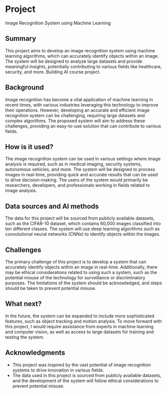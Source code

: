 # Project
Image Recognition System using Machine Learning

## Summary

This project aims to develop an image recognition system using machine learning algorithms, which can accurately identify objects within an image. The system will be designed to analyze large datasets and provide meaningful insights, potentially contributing to various fields like healthcare, security, and more. Building AI course project.

## Background

Image recognition has become a vital application of machine learning in recent times, with various industries leveraging this technology to improve their operations. However, developing an accurate and efficient image recognition system can be challenging, requiring large datasets and complex algorithms. The proposed system will aim to address these challenges, providing an easy-to-use solution that can contribute to various fields.

## How is it used?

The image recognition system can be used in various settings where image analysis is required, such as in medical imaging, security systems, autonomous vehicles, and more. The system will be designed to process images in real-time, providing quick and accurate results that can be used to drive decision-making. The users of the system would primarily be researchers, developers, and professionals working in fields related to image analysis.

## Data sources and AI methods
The data for this project will be sourced from publicly available datasets, such as the CIFAR-10 dataset, which contains 60,000 images classified into ten different classes. The system will use deep learning algorithms such as convolutional neural networks (CNNs) to identify objects within the images.

## Challenges

The primary challenge of this project is to develop a system that can accurately identify objects within an image in real-time. Additionally, there may be ethical considerations related to using such a system, such as the potential misuse of the technology for surveillance or discriminatory purposes. The limitations of the system should be acknowledged, and steps should be taken to prevent potential misuse.

## What next?

In the future, the system can be expanded to include more sophisticated features, such as object tracking and motion analysis. To move forward with this project, I would require assistance from experts in machine learning and computer vision, as well as access to large datasets for training and testing the system.

## Acknowledgments

* This project was inspired by the vast potential of image recognition systems to drive innovation in various fields.
* The data used in this project is sourced from publicly available datasets, and the development of the system will follow ethical considerations to prevent potential misuse.
